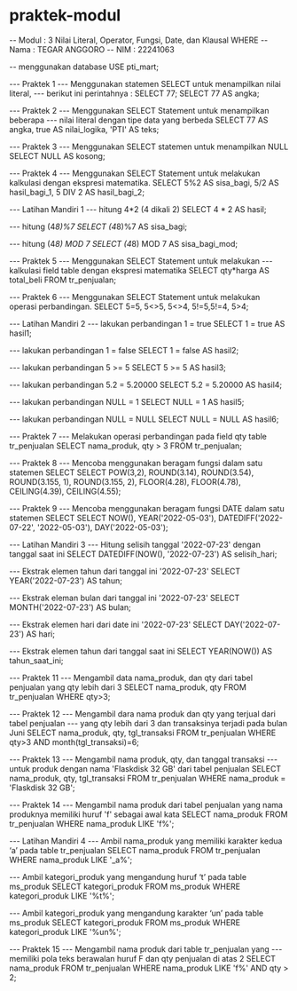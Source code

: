 # praktek-modul
-- Modul    : 3 Nilai Literal, Operator, Fungsi, Date, dan Klausal WHERE
-- Nama     : TEGAR ANGGORO 
-- NIM      : 22241063

-- menggunakan database
USE pti_mart;

--- Praktek 1
--- Menggunakan statemen SELECT untuk menampilkan nilai literal, 
--- berikut ini perintahnya :
SELECT 77;
SELECT 77 AS angka;

--- Praktek 2
--- Menggunakan SELECT Statement untuk menampilkan beberapa 
--- nilai literal dengan tipe data yang berbeda
SELECT 77 AS angka, true AS nilai_logika, 'PTI' AS teks;

--- Praktek 3
--- Menggunakan SELECT statemen untuk menampilkan NULL
SELECT NULL AS kosong;

--- Praktek 4
--- Menggunakan SELECT Statement untuk melakukan kalkulasi dengan ekspresi matematika.
SELECT 5%2 AS sisa_bagi, 5/2 AS hasil_bagi_1, 5 DIV 2 AS hasil_bagi_2;

--- Latihan Mandiri 1
--- hitung 4*2 (4 dikali 2)
SELECT 4 * 2 AS hasil;

--- hitung (4*8)%7
SELECT (4*8)%7 AS sisa_bagi;

--- hitung (4*8) MOD 7
SELECT (4*8) MOD 7 AS sisa_bagi_mod;

--- Praktek 5
--- Menggunakan SELECT Statement untuk melakukan 
--- kalkulasi field table dengan ekspresi matematika
SELECT qty*harga AS total_beli FROM tr_penjualan;

--- Praktek 6
--- Menggunakan SELECT Statement untuk melakukan operasi perbandingan.
SELECT 5=5, 5<>5, 5<>4, 5!=5,5!=4, 5>4;

--- Latihan Mandiri 2
--- lakukan perbandingan 1 = true
SELECT 1 = true AS hasil1;

--- lakukan perbandingan 1 = false
SELECT 1 = false AS hasil2;

--- lakukan perbandingan 5 >= 5
SELECT 5 >= 5 AS hasil3;

--- lakukan perbandingan 5.2 = 5.20000
SELECT 5.2 = 5.20000 AS hasil4;

--- lakukan perbandingan NULL = 1
SELECT NULL = 1 AS hasil5;

--- lakukan perbandingan NULL = NULL
SELECT NULL = NULL AS hasil6;

--- Praktek 7
--- Melakukan operasi perbandingan pada field qty table tr_penjualan
SELECT nama_produk, qty > 3 FROM tr_penjualan;


--- Praktek 8
--- Mencoba menggunakan beragam fungsi dalam satu statemen SELECT
SELECT POW(3,2), ROUND(3.14), ROUND(3.54), 
	ROUND(3.155, 1), ROUND(3.155, 2),
	FLOOR(4.28), FLOOR(4.78), 
	CEILING(4.39), CEILING(4.55);


--- Praktek 9
--- Mencoba menggunakan beragam fungsi DATE dalam satu statemen SELECT
SELECT NOW(), YEAR('2022-05-03'), DATEDIFF('2022-07-22', '2022-05-03'), DAY('2022-05-03');

--- Latihan Mandiri 3
--- Hitung selisih tanggal '2022-07-23' dengan tanggal saat ini
SELECT DATEDIFF(NOW(), '2022-07-23') AS selisih_hari;

--- Ekstrak elemen tahun dari tanggal ini '2022-07-23'
SELECT YEAR('2022-07-23') AS tahun;

--- Ekstrak eleman bulan dari tanggal ini '2022-07-23'
SELECT MONTH('2022-07-23') AS bulan;

--- Ekstrak elemen hari dari date ini '2022-07-23'
SELECT DAY('2022-07-23') AS hari;

--- Ekstrak elemen tahun dari tanggal saat ini
SELECT YEAR(NOW()) AS tahun_saat_ini;

--- Praktek 11
--- Mengambil data nama_produk, dan qty dari tabel penjualan yang qty lebih dari 3
SELECT nama_produk, qty FROM tr_penjualan WHERE qty>3;

--- Praktek 12
--- Mengambil dara nama produk dan qty yang terjual dari tabel penjualan 
--- yang qty lebih dari 3 dan transaksinya terjadi pada bulan Juni
SELECT nama_produk, qty, tgl_transaksi FROM tr_penjualan WHERE qty>3 AND month(tgl_transaksi)=6;

--- Praktek 13
--- Mengambil nama produk, qty, dan tanggal transaksi 
--- untuk produk dengan nama 'Flaskdisk 32 GB' dari tabel penjualan
SELECT nama_produk, qty, tgl_transaksi FROM tr_penjualan WHERE nama_produk = 'Flaskdisk 32 GB';

--- Praktek 14
--- Mengambil nama produk dari tabel penjualan yang nama produknya memiliki huruf 'f' sebagai awal kata
SELECT nama_produk FROM tr_penjualan WHERE nama_produk LIKE 'f%';

--- Latihan Mandiri 4
--- Ambil nama_produk yang memiliki karakter kedua ‘a’ pada table tr_penjualan
SELECT nama_produk FROM tr_penjualan WHERE nama_produk LIKE '_a%';

--- Ambil kategori_produk yang mengandung huruf ‘t’ pada table ms_produk
SELECT kategori_produk FROM ms_produk WHERE kategori_produk LIKE '%t%';

--- Ambil kategori_produk yang mengandung karakter ‘un’ pada table ms_produk
SELECT kategori_produk FROM ms_produk WHERE kategori_produk LIKE '%un%';

--- Praktek 15
--- Mengambil nama produk dari table tr_penjualan yang
--- memiliki pola teks berawalan huruf F dan qty penjualan di atas 2
SELECT nama_produk FROM tr_penjualan WHERE nama_produk LIKE 'f%' AND qty > 2;
